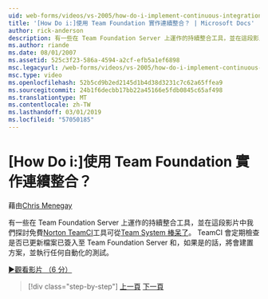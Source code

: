 ```yaml
---
uid: web-forms/videos/vs-2005/how-do-i-implement-continuous-integration-with-team-foundation
title: '[How Do i:]使用 Team Foundation 實作連續整合？ | Microsoft Docs'
author: rick-anderson
description: 有一些在 Team Foundation Server 上運作的持續整合工具，並在這段影片中我們探討免費 Norton TeamCI 工具 avail...
ms.author: riande
ms.date: 08/01/2007
ms.assetid: 525c3f23-586a-4594-a2cf-efb5a1ef6898
msc.legacyurl: /web-forms/videos/vs-2005/how-do-i-implement-continuous-integration-with-team-foundation
msc.type: video
ms.openlocfilehash: 52b5cd9b2ed2145d1b4d38d3231c7c62a65ffea9
ms.sourcegitcommit: 24b1f6decbb17bb22a45166e5fdb0845c65af498
ms.translationtype: MT
ms.contentlocale: zh-TW
ms.lasthandoff: 03/01/2019
ms.locfileid: "57050185"
---
```

<a name="how-do-i-implement-continuous-integration-with-team-foundation"></a>[How Do i:]使用 Team Foundation 實作連續整合？
====================
藉由[Chris Menegay](https://twitter.com/CMenegay)

有一些在 Team Foundation Server 上運作的持續整合工具，並在這段影片中我們探討免費[Norton TeamCI](http://teamsystemrocks.com/files/12/tools/entry1018.aspx)工具可從[Team System 棒呆了](http://teamsystemrocks.com/)。 TeamCI 會定期檢查是否已更新檔案已簽入至 Team Foundation Server 和，如果是的話，將會建置方案，並執行任何自動化的測試。

[&#9654;觀看影片 （6 分）](https://channel9.msdn.com/Blogs/ASP-NET-Site-Videos/how-do-i-implement-continuous-integration-with-team-foundation)

> [!div class="step-by-step"]
> [上一頁](how-do-i-discover-application-changes-prior-to-deployment.md)
> [下一頁](how-do-i-automate-testing-using-team-build.md)

